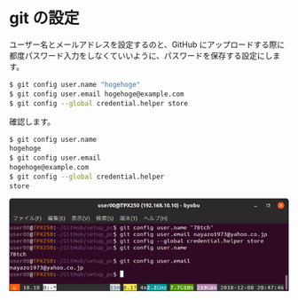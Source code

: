 # git の設定  
ユーザー名とメールアドレスを設定するのと、GitHub にアップロードする際に都度パスワード入力をしなくていいように、パスワードを保存する設定にします。
```sh
$ git config user.name "hogehoge"
$ git config user.email hogehoge@example.com  
$ git config --global credential.helper store  
```  
確認します。
```sh
$ git config user.name  
hogehoge  
$ git config user.email  
hogehoge@example.com  
$ git config --global credential.helper  
store  
```  
  
  
<img src="images/git1.png" alt="image">  
